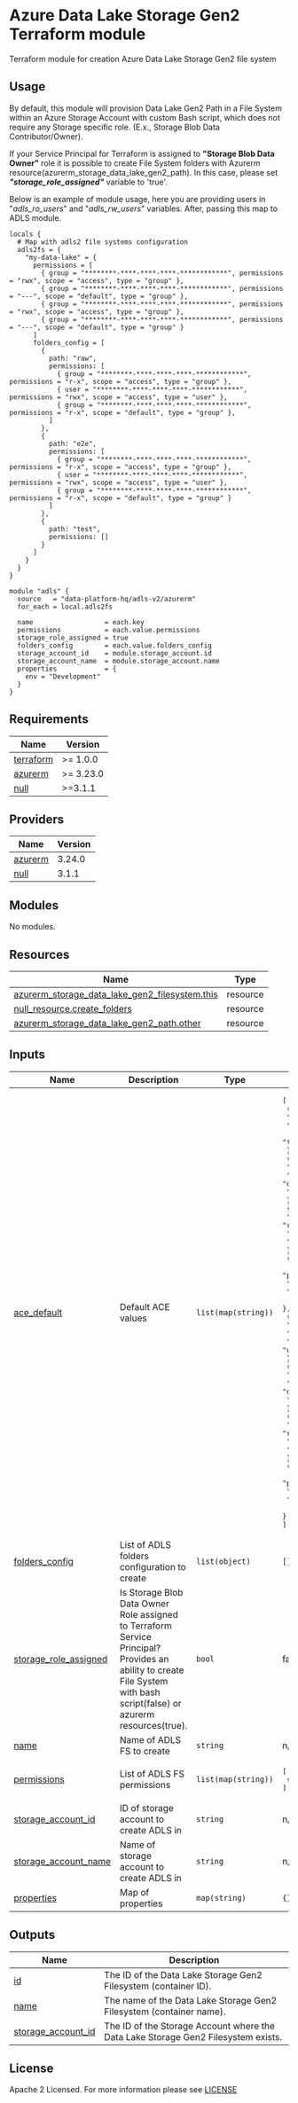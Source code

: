 # Azure Data Lake Storage Gen2 Terraform module
Terraform module for creation Azure Data Lake Storage Gen2 file system

## Usage
By default, this module will provision Data Lake Gen2 Path in a File System within an Azure Storage Account with custom Bash script, which does not require any Storage specific role. (E.x., Storage Blob Data Contributor/Owner).

If your Service Principal for Terraform is assigned to **"Storage Blob Data Owner"** role it is possible to create File System folders with Azurerm resource(azurerm_storage_data_lake_gen2_path). In this case, please set _**"storage_role_assigned"**_ variable to 'true'.

Below is an example of module usage, here you are providing users in "_adls_ro_users_" and "_adls_rw_users_" variables. After, passing this map to ADLS module.
```hcl
locals {
  # Map with adls2 file systems configuration
  adls2fs = {
    "my-data-lake" = {
      permissions = [
        { group = "********-****-****-****-************", permissions = "rwx", scope = "access", type = "group" },
        { group = "********-****-****-****-************", permissions = "---", scope = "default", type = "group" },
        { group = "********-****-****-****-************", permissions = "rwx", scope = "access", type = "group" },
        { group = "********-****-****-****-************", permissions = "---", scope = "default", type = "group" }
      ]
      folders_config = [
        {
          path: "raw",
          permissions: [
            { group = "********-****-****-****-************", permissions = "r-x", scope = "access", type = "group" },
            { user = "********-****-****-****-************", permissions = "rwx", scope = "access", type = "user" },
            { group = "********-****-****-****-************", permissions = "r-x", scope = "default", type = "group" },
          ]
        },
        {
          path: "e2e",
          permissions: [
            { group = "********-****-****-****-************", permissions = "r-x", scope = "access", type = "group" },
            { user = "********-****-****-****-************", permissions = "rwx", scope = "access", type = "user" },
            { group = "********-****-****-****-************", permissions = "r-x", scope = "default", type = "group" }
          ]
        },
        {
          path: "test",
          permissions: []
        }
      ]
    }
  }
}

module "adls" {
  source   = "data-platform-hq/adls-v2/azurerm"
  for_each = local.adls2fs
  
  name                  = each.key
  permissions           = each.value.permissions
  storage_role_assigned = true 
  folders_config        = each.value.folders_config
  storage_account_id    = module.storage_account.id
  storage_account_name  = module.storage_account.name
  properties            = {
    env = "Development"
  }
}
```
<!-- BEGIN_TF_DOCS -->
## Requirements

| Name | Version |
|------|---------|
| <a name="requirement_terraform"></a> [terraform](#requirement\_terraform) | >= 1.0.0 |
| <a name="requirement_azurerm"></a> [azurerm](#requirement\_azurerm) | >= 3.23.0 |
| <a name="requirement_null"></a> [null](#requirement\_null) | >=3.1.1 |

## Providers

| Name | Version |
|------|---------|
| <a name="provider_azurerm"></a> [azurerm](#provider\_azurerm) | 3.24.0 |
| <a name="provider_null"></a> [null](#provider\_null) | 3.1.1 |

## Modules

No modules.

## Resources

| Name                                                                                                                                                                | Type |
|---------------------------------------------------------------------------------------------------------------------------------------------------------------------|------|
| [azurerm_storage_data_lake_gen2_filesystem.this](https://registry.terraform.io/providers/hashicorp/azurerm/latest/docs/resources/storage_data_lake_gen2_filesystem) | resource |
| [null_resource.create_folders](https://registry.terraform.io/providers/hashicorp/null/latest/docs/resources/resource)                                               | resource |
| [azurerm_storage_data_lake_gen2_path.other](https://registry.terraform.io/providers/hashicorp/azurerm/latest/docs/resources/storage_data_lake_gen2_path)            | resource |

## Inputs

| Name                                                                                                  | Description                                                                                                                                                             | Type                | Default                                                                                                                                                                                                                                                                                                                                                                                                                                                                                                                                                                                                                                                                                                                                                                                  | Required |
|-------------------------------------------------------------------------------------------------------|-------------------------------------------------------------------------------------------------------------------------------------------------------------------------|---------------------|------------------------------------------------------------------------------------------------------------------------------------------------------------------------------------------------------------------------------------------------------------------------------------------------------------------------------------------------------------------------------------------------------------------------------------------------------------------------------------------------------------------------------------------------------------------------------------------------------------------------------------------------------------------------------------------------------------------------------------------------------------------------------------------|:--------:|
| <a name="input_ace_default"></a> [ace\_default](#input\_ace\_default)                                 | Default ACE values                                                                                                                                                      | `list(map(string))` | <pre>[<br>  {<br>    "permissions": "---",<br>    "scope": "access",<br>    "type": "other"<br>  },<br>  {<br>    "permissions": "---",<br>    "scope": "default",<br>    "type": "other"<br>  },<br>  {<br>    "permissions": "rwx",<br>    "scope": "access",<br>    "type": "group"<br>  },<br>  {<br>    "permissions": "rwx",<br>    "scope": "access",<br>    "type": "mask"<br>  },<br>  {<br>    "permissions": "rwx",<br>    "scope": "access",<br>    "type": "user"<br>  },<br>  {<br>    "permissions": "rwx",<br>    "scope": "default",<br>    "type": "group"<br>  },<br>  {<br>    "permissions": "rwx",<br>    "scope": "default",<br>    "type": "mask"<br>  },<br>  {<br>    "permissions": "rwx",<br>    "scope": "default",<br>    "type": "user"<br>  }<br>]</pre> |    no    |
| <a name="input_folders_config"></a> [folders_config](#input\_folders\_config)                         | List of ADLS folders configuration to create                                                                                                                        | `list(object)`      | `[]`                                                                                                                                                                                                                                                                                                                                                                                                                                                                                                                                                                                                                                                                                                                                                                                     |    no    |
| <a name="input_storage_role_assigned"></a> [storage\_role\_assigned](#input\_storage\_role\_assigned) | Is Storage Blob Data Owner Role assigned to Terraform Service Principal?  Provides an ability to create File System with bash script(false) or azurerm resources(true). | `bool`              | false                                                                                                                                                                                                                                                                                                                                                                                                                                                                                                                                                                                                                                                                                                                                                                                    |    no    |
| <a name="input_name"></a> [name](#input\_name)                                                        | Name of ADLS FS to create                                                                                                                                               | `string`            | n/a                                                                                                                                                                                                                                                                                                                                                                                                                                                                                                                                                                                                                                                                                                                                                                                      |   yes    |
| <a name="input_permissions"></a> [permissions](#input\_permissions)                                   | List of ADLS FS permissions                                                                                                                                             | `list(map(string))` | <pre>[<br>  {}<br>]</pre>                                                                                                                                                                                                                                                                                                                                                                                                                                                                                                                                                                                                                                                                                                                                                                |    no    |
| <a name="input_storage_account_id"></a> [storage\_account\_id](#input\_storage\_account\_id)          | ID of storage account to create ADLS in                                                                                                                                 | `string`            | n/a                                                                                                                                                                                                                                                                                                                                                                                                                                                                                                                                                                                                                                                                                                                                                                                      |   yes    |
| <a name="input_storage_account_name"></a> [storage\_account\_name](#input\_storage\_account\_name)    | Name of storage account to create ADLS in                                                                                                                               | `string`            | n/a                                                                                                                                                                                                                                                                                                                                                                                                                                                                                                                                                                                                                                                                                                                                                                                      |   yes    |
| <a name="input_properties"></a> [properties](#input\_properties)                                      | Map of properties                                                                                                                                                       | `map(string)`       | `{}`                                                                                                                                                                                                                                                                                                                                                                                                                                                                                                                                                                                                                                                                                                                                                                                     |    no    |

## Outputs

| Name | Description |
|------|-------------|
| <a name="output_id"></a> [id](#output\_id) | The ID of the Data Lake Storage Gen2 Filesystem (container ID). |
| <a name="output_name"></a> [name](#output\_name) | The name of the Data Lake Storage Gen2 Filesystem (container name). |
| <a name="output_storage_account_id"></a> [storage\_account\_id](#output\_storage\_account\_id) | The ID of the Storage Account where the Data Lake Storage Gen2 Filesystem exists. |
<!-- END_TF_DOCS -->

## License

Apache 2 Licensed. For more information please see [LICENSE](https://github.com/data-platform-hq/terraform-azurerm-adls-v2/tree/main/LICENSE)
